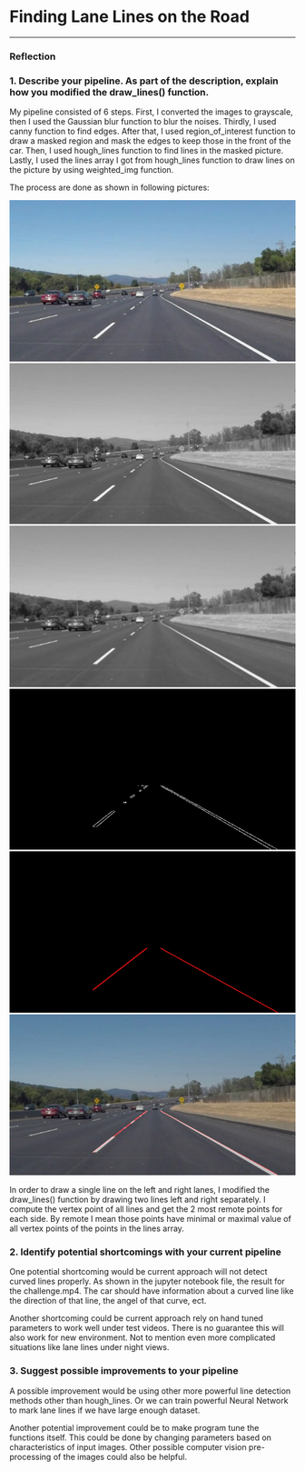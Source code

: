 # **Finding Lane Lines on the Road** 


[//]: # (Image References)

[origin]: ./origin.jpg "Original"
[gray]: ./gray.jpg "gray"
[blur]: ./blur.jpg "blur"
[masked]: ./masked.jpg "masked"
[lines]: ./lines.jpg "lines"
[result]: ./result.jpg "result"



---

### Reflection

### 1. Describe your pipeline. As part of the description, explain how you modified the draw_lines() function.

My pipeline consisted of 6 steps. First, I converted the images to grayscale, then I used the Gaussian blur function to blur the noises. Thirdly, I used canny function to find edges. After that, I used region_of_interest function to draw a masked region and mask the edges to keep those in the front of the car. Then, I used hough_lines function to find lines in the masked picture. Lastly, I used the lines array I got from hough_lines function to draw lines on the picture by using weighted_img function.

The process are done as shown in following pictures:

![original picture][origin]
![grayscale][gray]
![blurred][blur]
![masked][masked]
![lines][lines]
![result][result]

In order to draw a single line on the left and right lanes, I modified the draw_lines() function by drawing two lines left and right separately. I compute the vertex point of all lines and get the 2 most remote points for each side. By remote I mean those points have minimal or maximal value of all vertex points of the points in the lines array.



### 2. Identify potential shortcomings with your current pipeline


One potential shortcoming would be current approach will not detect curved lines properly. As shown in the jupyter notebook file, the result for the challenge.mp4. The car should have information about a curved line like the direction of that line, the angel of that curve, ect. 

Another shortcoming could be current approach rely on hand tuned parameters to work well under test videos. There is no guarantee this will also work for new environment. Not to mention even more complicated situations like lane lines under night views.


### 3. Suggest possible improvements to your pipeline

A possible improvement would be using other more powerful line detection methods other than hough_lines. Or we can train powerful Neural Network to mark lane lines if we have large enough dataset.

Another potential improvement could be to make program tune the functions itself. This could be done by changing parameters based on characteristics of input images. Other possible computer vision pre-processing of the images could also be helpful.


